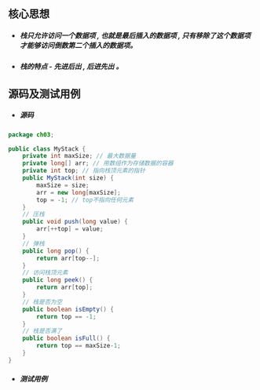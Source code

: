 ## 核心思想

* ##### 栈只允许访问一个数据项 , 也就是最后插入的数据项 , 只有移除了这个数据项才能够访问倒数第二个插入的数据项。
* ##### 栈的特点 - 先进后出 , 后进先出 。

## 源码及测试用例

* ##### 源码

```java
package ch03;

public class MyStack {
	private int maxSize; // 最大数据量
	private long[] arr; // 用数组作为存储数据的容器
	private int top; // 指向栈顶元素的指针
	public MyStack(int size) {
		maxSize = size;
		arr = new long[maxSize];
		top = -1; // top不指向任何元素
	}
	// 压栈
	public void push(long value) {
		arr[++top] = value;
	}
	// 弹栈
	public long pop() {
		return arr[top--];
	}
	// 访问栈顶元素
	public long peek() {
		return arr[top];
	}
	// 栈是否为空
	public boolean isEmpty() {
		return top == -1;
	}
	// 栈是否满了
	public boolean isFull() {
		return top == maxSize-1;
	}
}

```

* ##### 测试用例

```java

```



